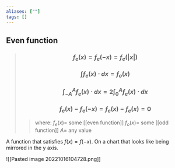```yaml
---
aliases: [""]
tags: []
---
```


## Even function


> ### $$ f_{e}(x) = f_{e}(-x) = f_{e}(|x|) $$ 
> ### $$ \int f_{e}(x) \cdot dx = f_{o}(x) $$ 
> ### $$ \int^{A}_{-A} f_{e}(x) \cdot dx = 2 \int^{A}_{0} f_{e}(x) \cdot dx $$
> ### $$ f_{e}(x) - f_{e}(-x) = f_{e}(x) - f_{e}(x) = 0 $$
>> where:
>> $f_{e}(x)=$ some [[even function]]
>> $f_{o}(x)=$ some [[odd function]]
>> $A=$ any value

A function that satisfies $f(x)=f(-x)$. On a chart that looks like being mirrored in the y axis.

![[Pasted image 20221016104728.png]]